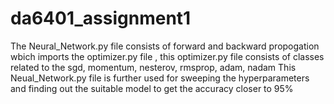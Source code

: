 # da6401_assignment1
The Neural_Network.py file consists of forward and backward propogation wbich imports the optimizer.py file , this optimizer.py file consists of classes related to the sgd, momentum, nesterov, rmsprop, adam, nadam 
This Neual_Network.py file is further used for sweeping the hyperparameters and finding out the suitable model to get the accuracy closer to 95%
